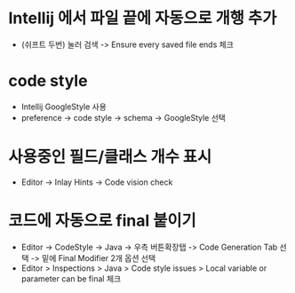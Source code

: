 # Intellij 에서 파일 끝에 자동으로 개행 추가
- (쉬프트 두번) 눌러 검색 -> Ensure every saved file ends 체크



# code style
- Intellij GoogleStyle 사용
- preference -> code style -> schema -> GoogleStyle 선택 

# 사용중인 필드/클래스 개수 표시
- Editor -> Inlay Hints -> Code vision check


# 코드에 자동으로 final 붙이기
- Editor -> CodeStyle -> Java -> 우측 버튼확장탭 -> Code Generation Tab 선택 -> 밑에 Final Modifier 2개 옵션 선택
- Editor > Inspections > Java > Code style issues > Local variable or parameter can be final 체크 
